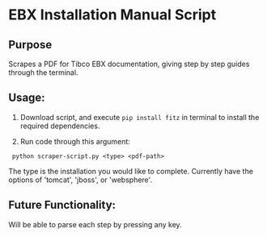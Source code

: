 # EBX Installation Manual Script


## Purpose
Scrapes a PDF for Tibco EBX documentation, giving step by step guides through the terminal. 

## Usage:
1. Download script, and execute ```pip install fitz```  in terminal to install the required dependencies.

2. Run code through this argument:

``` python scraper-script.py <type> <pdf-path>```

The type is the installation you would like to complete. Currently have the options of 'tomcat', 'jboss', or 'websphere'.

## Future Functionality:
Will be able to parse each step by pressing any key. 


